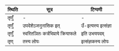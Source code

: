 | स्थिति | सूत्र | टिप्पणी |
| ----- | ------- | ------ |
| तृणुँ॑ | - | - |
| तृणुँ॑ | उपदेशेऽजनुनासिक इत् | उँ-इत्यस्य इत्संज्ञा |
| तृणुँ॑ | स्वरितञितः कर्त्रभिप्राये क्रियाफले | इति उभयपदम् |
| तृण् | तस्य लोपः | इत्संज्ञकस्य लोपः |

